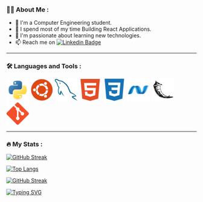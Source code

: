 
### 👨‍💻 About Me :
- 🔭 I'm a Computer Engineering student.
- 🌱 I spend most of my time Building React Applications.
- 👯 I'm passionate about learning new technologies.
- 📫 Reach me on [![Linkedin Badge](https://img.shields.io/badge/-harby-blue?style=flat&logo=Linkedin&logoColor=white)](https://www.linkedin.com/in/mohamed-elsayed-abdullah-0a21461a1/)


---

### :hammer_and_wrench: Languages and Tools :
<div>
    <img src="https://github.com/devicons/devicon/blob/master/icons/python/python-original.svg" title="Python" **alt="Python" width="60" height="60"/>
    <img src="https://github.com/devicons/devicon/blob/master/icons/ubuntu/ubuntu-plain.svg" title="ubuntu" **alt="ubuntu" width="60" height="60"/>
    <img src="https://github.com/devicons/devicon/blob/master/icons/mysql/mysql-plain.svg" title="mysql" **alt="mysql" width="60" height="60"/>
    <img src="https://github.com/devicons/devicon/blob/master/icons/html5/html5-plain.svg" title="html5" **alt="html5" width="60" height="60"/>
    <img src="https://github.com/devicons/devicon/blob/master/icons/css3/css3-plain.svg" title="CSS" **alt="CSS" width="60" height="60"/>
    <img src="https://github.com/devicons/devicon/blob/master/icons/dot-net/dot-net-original.svg" title="dotnet" **alt="dotnet" width="60" height="60"/>
  <img src="https://github.com/devicons/devicon/blob/master/icons/flask/flask-original.svg" title="flask" **alt="flask" width="60" height="60"/>
  <img src="https://github.com/devicons/devicon/blob/master/icons/git/git-plain.svg" title="git" **alt="git" width="60" height="60"/>
</div>

---

### :fire: My Stats :

[![GitHub Streak](https://github-readme-streak-stats.herokuapp.com?user=Mohamed-Harby&theme=radical&date_format=j%20M%5B%20Y%5D&border=DDDDDD)](https://git.io/streak-stats)

[![Top Langs](https://github-readme-stats.vercel.app/api/top-langs/?username=Mohamed-Harby&layout=compact&theme=radical)](https://github.com/anuraghazra/github-readme-stats)

[![GitHub Streak](https://github-readme-streak-stats.herokuapp.com?user=mohamed-abdullah1&theme=blue-green&date_format=M%20j%5B%2C%20Y%5D)](https://git.io/streak-stats)


[![Typing SVG](https://readme-typing-svg.demolab.com/?lines=Software+Engineer;Building+Apps+Using+React+Node+Flask)](https://git.io/typing-svg)
